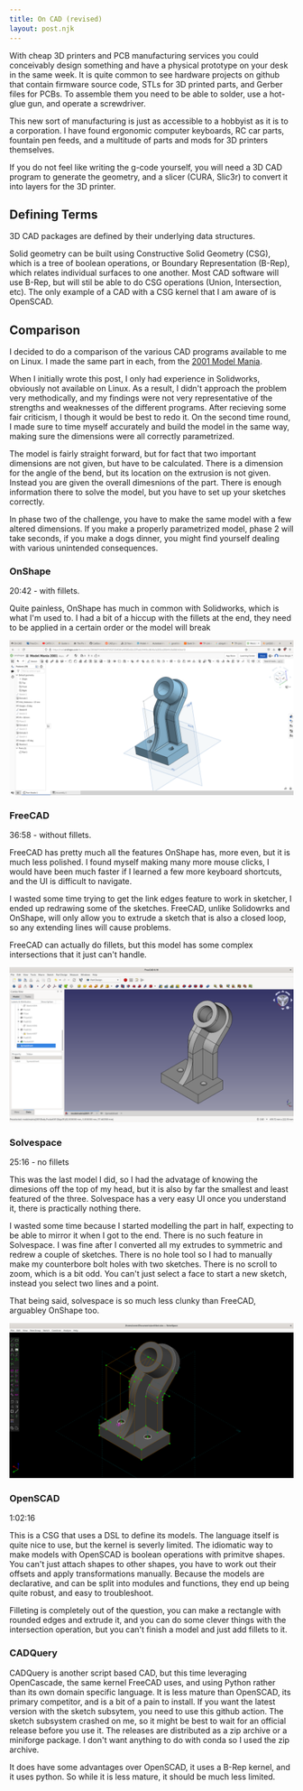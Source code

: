 ```yaml
---
title: On CAD (revised)
layout: post.njk
---
```


With cheap 3D printers and PCB manufacturing services you could conceivably design something and have a physical prototype on your desk in the same week.
It is quite common to see hardware projects on github that contain firmware source code, STLs for 3D printed parts, and Gerber files for PCBs.
To assemble them you need to be able to solder, use a hot-glue gun, and operate a screwdriver.

This new sort of manufacturing is just as accessible to a hobbyist as it is to a corporation.
I have found ergonomic computer keyboards, RC car parts, fountain pen feeds, and a multitude of parts and mods for 3D printers themselves.


If you do not feel like writing the g-code yourself, you will need a 3D CAD program to generate the geometry, and a slicer (CURA, Slic3r) to convert it into layers for the 3D printer.

## Defining Terms
3D CAD packages are defined by their underlying data structures.

Solid geometry can be built using Constructive Solid Geometry (CSG), which is a tree of boolean operations, or Boundary Representation (B-Rep), which relates individual surfaces to one another.
Most CAD software will use B-Rep, but will stil be able to do CSG operations (Union, Intersection, etc).
The only example of a CAD with a CSG kernel that I am aware of is OpenSCAD.

## Comparison

I decided to do a comparison of the various CAD programs available to me on Linux.
I made the same part in each, from the [2001 Model Mania](https://blogs.solidworks.com/tech/2022/02/23-years-of-model-mania.html).

When I initially wrote this post, I only had experience in Solidworks, obviously not available on Linux.
As a result, I didn't approach the problem very methodically, and my findings were not very representative of the strengths and weaknesses of the different programs.
After recieving some fair criticism, I though it would be best to redo it.
On the second time round, I made sure to time myself accurately and build the model in the same way, making sure the dimensions were all correctly parametrized.


The model is fairly straight forward, but for fact that two important dimensions are not given, but have to be calculated.
There is a dimension for the angle of the bend, but its location on the extrusion is not given.
Instead you are given the overall dimesnions of the part.
There is enough information there to solve the model, but you have to set up your sketches correctly.

In phase two of the challenge, you have to make the same model with a few altered dimensions.
If you make a properly parametrized model, phase 2 will take seconds, if you make a dogs dinner, you might find yourself dealing with various unintended consequences.


### OnShape

20:42 - with fillets.

Quite painless, OnShape has much in common with Solidworks, which is what I'm used to.
I had a bit of a hiccup with the fillets at the end, they need to be applied in a certain order or the model will break
 
![onshape](onshape.png)


### FreeCAD

36:58 - without fillets.

FreeCAD has pretty much all the features OnShape has, more even, but it is much less polished.
I found myself making many more mouse clicks, I would have been much faster if I learned a few more keyboard shortcuts, and the UI is difficult to navigate.

I wasted some time trying to get the link edges feature to work in sketcher, I ended up redrawing some of the sketches.
FreeCAD, unlike Solidowrks and OnShape, will only allow you to extrude a sketch that is also a closed loop, so any extending lines will cause problems.

FreeCAD can actually do fillets, but this model has some complex intersections that it just can't handle.


![img](freecad.png)

### Solvespace

25:16 - no fillets

This was the last model I did, so I had the advatage of knowing the dimesions off the top of my head, but it is also by far the smallest and least featured of the three.
Solvespace has a very easy UI once you understand it, there is practically nothing there.

I wasted some time because I started modelling the part in half, expecting to be able to mirror it when I got to the end. There is no such feature in Solvespace. I was fine after I converted all my extrudes to symmetric and redrew a couple of sketches.
There is no hole tool so I had to manually make my counterbore bolt holes with two sketches.
There is no scroll to zoom, which is a bit odd.
You can't just select a face to start a new sketch, instead you select two lines and a point.

That being said, solvespace is so much less clunky than FreeCAD, arguabley OnShape too.


![solvespace](solvespace.png)

### OpenSCAD

1:02:16

This is a CSG that uses a DSL to define its models.
The language itself is quite nice to use, but the kernel is severly limited.
The idiomatic way to make models with OpenSCAD is boolean operations with primitve shapes.
You can't just attach shapes to other shapes, you have to work out their offsets and apply transformations manually.
Because the models are declarative, and can be split into modules and functions, they end up being quite robust, and easy to troubleshoot.

Filleting is completely out of the question, you can make a rectangle with rounded edges and extrude it, and you can do some clever things with the intersection operation, but you can't finish a model and just add fillets to it.


### CADQuery

CADQuery is another script based CAD, but this time leveraging OpenCascade, the same kernel FreeCAD uses, and using Python rather than its own domain specific language.
It is less mature than OpenSCAD, its primary competitor, and is a bit of a pain to install.
If you want the latest version with the sketch subsytem, you need to use this github action.
The sketch subsystem crashed on me, so it might be best to wait for an official release before you use it.
The releases are distributed as a zip archive or a miniforge package.
I don't want anything to do with conda so I used the zip archive.

It does have some advantages over OpenSCAD, it uses a B-Rep kernel, and it uses python. So while it is less mature, it should be much less limited.


